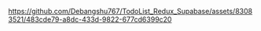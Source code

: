 https://github.com/Debangshu767/TodoList_Redux_Supabase/assets/83083521/483cde79-a8dc-433d-9822-677cd6399c20

